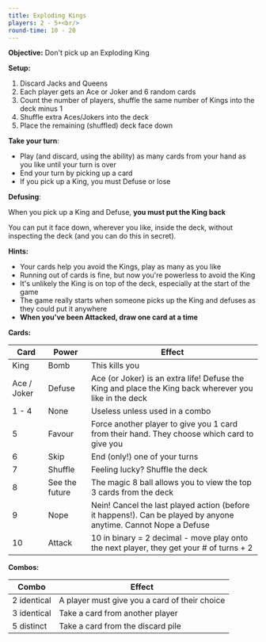 ```yaml
---
title: Exploding Kings
players: 2 - 5+<br/>
round-time: 10 - 20
---
```


**Objective:** Don't pick up an Exploding King

**Setup:**

1. Discard Jacks and Queens
2. Each player gets an Ace or Joker and 6 random cards
3. Count the number of players, shuffle the same number of Kings into the deck minus 1
4. Shuffle extra Aces/Jokers into the deck
5. Place the remaining (shuffled) deck face down

**Take your turn**:

- Play (and discard, using the ability) as many cards from your hand as you like until your turn is over
- End your turn by picking up a card
- If you pick up a King, you must Defuse or lose

**Defusing**:

When you pick up a King and Defuse, **you must put the King back**

You can put it face down, wherever you like, inside the deck, without inspecting the deck (and you can do this in secret).

**Hints:**

- Your cards help you avoid the Kings, play as many as you like
- Running out of cards is fine, but now you're powerless to avoid the King
- It's unlikely the King is on top of the deck, especially at the start of the game
- The game really starts when someone picks up the King and defuses as they could put it anywhere
- **When you've been Attacked, draw one card at a time**

<!--split-->

**Cards:**

| Card        | Power          | Effect                                                                                                          |
|-------------|----------------|-----------------------------------------------------------------------------------------------------------------|
| King        | Bomb           | This kills you                                                                                                  |
| Ace / Joker | Defuse         | Ace (or Joker) is an extra life! Defuse the King and place the King back wherever you like in the deck          |
| 1 - 4       | None           | Useless unless used in a combo                                                                                  |
| 5           | Favour         | Force another player to give you 1 card from their hand. They choose which card to give you                     |
| 6           | Skip           | End (only!) one of your turns                                                                                   |
| 7           | Shuffle        | Feeling lucky? Shuffle the deck                                                                                 |
| 8           | See the future | The magic 8 ball allows you to view the top 3 cards from the deck                                               |
| 9           | Nope           | Nein! Cancel the last played action (before it happens!). Can be played by anyone anytime. Cannot Nope a Defuse |
| 10          | Attack         | 10 in binary = 2 decimal - move play onto the next player, they get your # of turns + 2                         |

**Combos:**

| Combo       | Effect                                        |
|-------------|-----------------------------------------------|
| 2 identical | A player must give you a card of their choice |
| 3 identical | Take a card from another player               |
| 5 distinct  | Take a card from the discard pile             |
